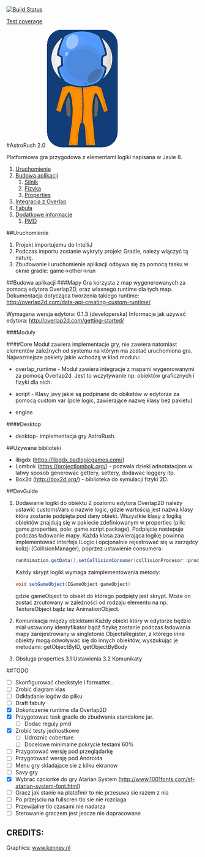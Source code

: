 [![Build Status](https://travis-ci.org/travis-ci/travis-web.svg?branch=master)](https://travis-ci.org/travis-ci/travis-web)

[Test coverage](https://codecov.io/gh/klolo/AstroRush/)

#AstroRush 2.0
![ikona](https://raw.githubusercontent.com/klolo/AstroRush/master/core/src/main/resources/assets/splash.png "")

Platformowa gra przygodowa z elementami logiki napisana w Javie 8.


1. [Uruchomienie](#run)
2. [Budowa aplikacji](#paragraph1)
    1. [Silnik](#subparagraph1)
    2. [Fizyka](#subparagraph1)
    3. [Properties](#subparagraph1)
3. [Integracja z Overlap](#paragraph2)
4. [Fabuła](#paragraph2)
5. [Dodatkowe informacje](#addinfo)
    1. [PMD](#pmd)

##Uruchomienie <a name="run">
1. Projekt importujemu do IntelliJ
2. Podczas importu zostanie wykryty projekt Gradle, należy włączyć tą naturę.
3. Zbudowanie i uruchomienie aplikacji odbywa się za pomocą tasku w oknie gradle: game->other->run


##Budowa aplikacji
###Mapy
Gra korzysta z map wygenerowanych za pomocą edytora Overlap2D,
oraz własnego runtime dla tych map. Dokumentacja dotycząca tworzenia takiego
runtime: http://overlap2d.com/data-api-creating-custom-runtime/

Wymagana wersja edytora: 0.1.3 (developerska)
Informacje jak używać edytora: http://overlap2d.com/getting-started/

###Moduły

####Core
Moduł zawiera implementacje gry, nie zawiera natomiast elementów zależnych od systemu na którym ma zostać uruchomiona gra.
Najwazniejsze pakiety jakie wchodzą w klad modułu:

- overlap_runtime - Moduł zawiera integracje z mapami wygenrowanymi za pomocą Overlap2d. Jest to wczytywanie np. obiektów graficznych
i fizyki dla nich.

- script - Klasy javy jakie są podpinane do obiketów w edytorze za pomocą custom var (pole logic, zawierające nazwę klasy bez pakietu)

- engine

####Desktop
- desktop- implementacja gry AstroRush.



##Używane biblioteki
- libgdx (https://libgdx.badlogicgames.com/)
- Lombok (https://projectlombok.org/) - pozwala dzieki adnotatacjom w latwy sposob generowac gettery, settery, dodawac loggery itp.
- Box2d (http://box2d.org/) - biblioteka do symulacji fizyki 2D.


##DevGuide

1. Dodawanie logiki do obiektu
    Z poziomu edytora Overlap2D należy ustawić customsVars o nazwie logic,
    gdzie wartością jest nazwa klasy która zostanie podpięta pod dany obiekt. Wszystkie
    klasy z logiką obiektów znajdują się w pakiecie zdefiniowanym w properties
    (plik: game.properties, pole: game.script.package). Podpięcie nastepuje podczas
    ładowanie mapy. Każda klasa zawierająca logikę powinna implementować interfejs ILogic
    i opcjonalnie rejestrować się w zarządcy kolizji (CollisionManager), poprzez ustawienie consumera:
    ```java
    runAnimation.getData().setCollisionConsumer(collisionProcesor::processCollision);
    ```
    Każdy skrypt logiki wymaga zaimplementowania metody:

    ```java
    void setGameObject(IGameObject gameObject)
    ```

    gdzie gameObject to obiekt do którego podpięty jest skrypt. Może on zostać zrcutowany w zależności
    od rodzaju elementu na np. TextureObject bądz tez AnimationObject.

2. Komunikacja między obiektami
    Każdy obiekt który w edytorze będzie miał ustawiony identyfikator bądź fizykę zostanie podczas ładowania mapy
    zarejestrowany w singletonie  ObjectsRegister, z którego inne obiekty mogą odwoływac się do innych obiektów, wyszukując
    je metodami: getObjectByID, getObjectByBody

3. Obsługa properties
    3.1 Ustawienia
    3.2 Komunikaty

##TODO
- [ ] Skonfigurować checkstyle i formatter..
- [ ] Zrobić diagram klas
- [ ] Odkładanie logów do pliku
- [ ] Draft fabuły
- [X] Dokończenie runtime dla Overlap2D
- [X] Przygotowac task gradle do zbudwania standalone jar.
    - [ ] Dodac reguly pmd
- [X] Zrobić testy jednostkowe
    - [ ] Udroznic coberture
    - [ ] Docelowe minimalne pokrycie testami 60%
- [ ] Przygotować wersję pod przeglądarkę
- [ ] Przygotować wersję pod Androida
- [ ] Menu gry skladajace sie z kilku ekranow
- [ ] Savy gry
- [X] Wybrać czcionke do gry
        Atarian System (http://www.1001fonts.com/sf-atarian-system-font.html)
- [ ] Gracz jak stanie na platofmir to nie przesuwa sie razem z nia
- [ ] Po przejsciu na fullscren tlo sie nie rozciaga
- [ ] Przewijalne tlo czasami nie nadarza
- [ ] Sterowanie graczem jest jescze nie dopracowane

## CREDITS:
Graphics: www.kenney.nl